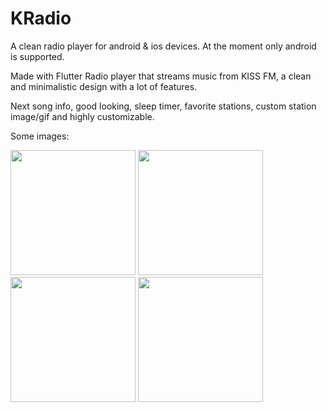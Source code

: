 # KRadio

A clean radio player for android & ios devices.
At the moment only android is supported.

Made with Flutter
Radio player that streams music from KISS FM, a clean and minimalistic design with a lot of features.

Next song info, good looking, sleep timer, favorite stations, custom station image/gif and highly customizable.

Some images:

<div>
  <img src="https://krsls.github.io/Assets/projectPresentation/kradio/kradio_01.png" width="200"/>
<img src="https://krsls.github.io/Assets/projectPresentation/kradio/kradio_02.png" width="200"/>
<img src="https://krsls.github.io/Assets/projectPresentation/kradio/kradio_03.png" width="200"/>
<img src="https://krsls.github.io/Assets/projectPresentation/kradio/kradio_04.png" width="200"/>
</div>

